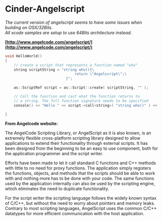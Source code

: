 Cinder-Angelscript
===================


_The current version of angelscript seems to have some issues when building on OSX/32Bits._  
_All xcode samples are setup to use 64Bits architecture instead._


**[http://www.angelcode.com/angelscript/](http://www.angelcode.com/angelscript/)**

  
```c++
void HelloWorld()
{
    // create a script that represents a function named "who"
    string scriptString = "string who(){\
                                return \"Angelscript\";\
                            }";
                            
    as::ScriptRef script = as::Script::create( scriptString, "" );

    // Call the function and cast what the function returns to
    // a string. The full function signature needs to be specified
    console() << "Hello " << script->call<string>( "string who()" ) << endl;
  
}
```


**From Angelcode website:**

The AngelCode Scripting Library, or AngelScript as it is also known, is an extremely flexible cross-platform scripting library designed to allow applications to extend their functionality through external scripts. It has been designed from the beginning to be an easy to use component, both for the application programmer and the script writer.

Efforts have been made to let it call standard C functions and C++ methods with little to no need for proxy functions. The application simply registers the functions, objects, and methods that the scripts should be able to work with and nothing more has to be done with your code. The same functions used by the application internally can also be used by the scripting engine, which eliminates the need to duplicate functionality.

For the script writer the scripting language follows the widely known syntax of C/C++, but without the need to worry about pointers and memory leaks. Contrary to most scripting languages, AngelScript uses the common C/C++ datatypes for more efficient communication with the host application.


